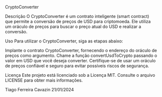 CryptoConverter

Descrição
O CryptoConverter é um contrato inteligente (smart contract) que permite a conversão de preços de USD para criptomoeda. Ele utiliza um oráculo de preços para buscar o preço atual do USD e realizar a conversão.

Uso
Para utilizar o CryptoConverter, siga as etapas abaixo:

Implante o contrato CryptoConverter, fornecendo o endereço do oráculo de preços como argumento.
Chame a função convertUsdToCrypto passando o valor em USD que você deseja converter.
Certifique-se de usar um oráculo de preços confiável e seguro para evitar possíveis riscos de segurança.

Licença
Este projeto está licenciado sob a Licença MIT. Consulte o arquivo LICENSE para obter mais informações.

Tiago Ferreira Cavazin
21/01/2024
